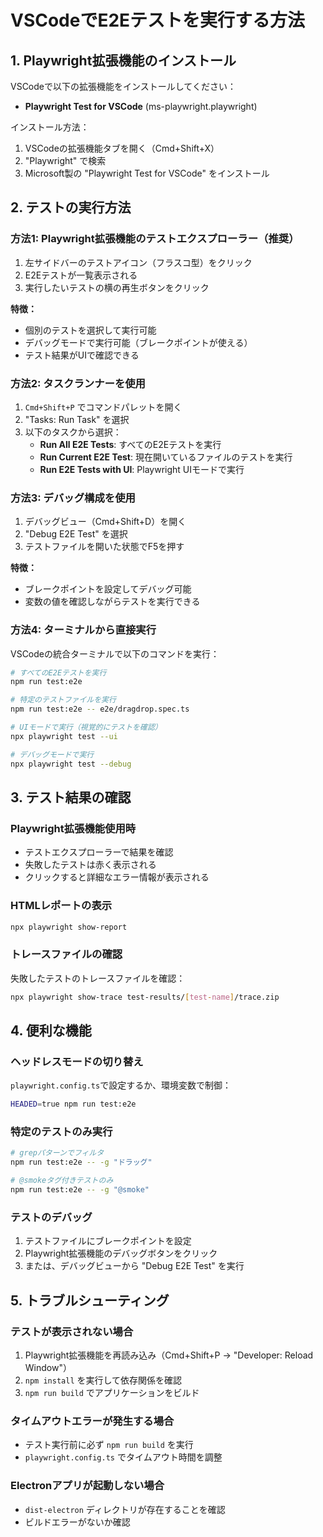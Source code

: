 # VSCodeでE2Eテストを実行する方法

## 1. Playwright拡張機能のインストール

VSCodeで以下の拡張機能をインストールしてください：
- **Playwright Test for VSCode** (ms-playwright.playwright)

インストール方法：
1. VSCodeの拡張機能タブを開く（Cmd+Shift+X）
2. "Playwright" で検索
3. Microsoft製の "Playwright Test for VSCode" をインストール

## 2. テストの実行方法

### 方法1: Playwright拡張機能のテストエクスプローラー（推奨）

1. 左サイドバーのテストアイコン（フラスコ型）をクリック
2. E2Eテストが一覧表示される
3. 実行したいテストの横の再生ボタンをクリック

**特徴：**
- 個別のテストを選択して実行可能
- デバッグモードで実行可能（ブレークポイントが使える）
- テスト結果がUIで確認できる

### 方法2: タスクランナーを使用

1. `Cmd+Shift+P` でコマンドパレットを開く
2. "Tasks: Run Task" を選択
3. 以下のタスクから選択：
   - **Run All E2E Tests**: すべてのE2Eテストを実行
   - **Run Current E2E Test**: 現在開いているファイルのテストを実行
   - **Run E2E Tests with UI**: Playwright UIモードで実行

### 方法3: デバッグ構成を使用

1. デバッグビュー（Cmd+Shift+D）を開く
2. "Debug E2E Test" を選択
3. テストファイルを開いた状態でF5を押す

**特徴：**
- ブレークポイントを設定してデバッグ可能
- 変数の値を確認しながらテストを実行できる

### 方法4: ターミナルから直接実行

VSCodeの統合ターミナルで以下のコマンドを実行：

```bash
# すべてのE2Eテストを実行
npm run test:e2e

# 特定のテストファイルを実行
npm run test:e2e -- e2e/dragdrop.spec.ts

# UIモードで実行（視覚的にテストを確認）
npx playwright test --ui

# デバッグモードで実行
npx playwright test --debug
```

## 3. テスト結果の確認

### Playwright拡張機能使用時
- テストエクスプローラーで結果を確認
- 失敗したテストは赤く表示される
- クリックすると詳細なエラー情報が表示される

### HTMLレポートの表示
```bash
npx playwright show-report
```

### トレースファイルの確認
失敗したテストのトレースファイルを確認：
```bash
npx playwright show-trace test-results/[test-name]/trace.zip
```

## 4. 便利な機能

### ヘッドレスモードの切り替え
`playwright.config.ts`で設定するか、環境変数で制御：
```bash
HEADED=true npm run test:e2e
```

### 特定のテストのみ実行
```bash
# grepパターンでフィルタ
npm run test:e2e -- -g "ドラッグ"

# @smokeタグ付きテストのみ
npm run test:e2e -- -g "@smoke"
```

### テストのデバッグ
1. テストファイルにブレークポイントを設定
2. Playwright拡張機能のデバッグボタンをクリック
3. または、デバッグビューから "Debug E2E Test" を実行

## 5. トラブルシューティング

### テストが表示されない場合
1. Playwright拡張機能を再読み込み（Cmd+Shift+P → "Developer: Reload Window"）
2. `npm install` を実行して依存関係を確認
3. `npm run build` でアプリケーションをビルド

### タイムアウトエラーが発生する場合
- テスト実行前に必ず `npm run build` を実行
- `playwright.config.ts` でタイムアウト時間を調整

### Electronアプリが起動しない場合
- `dist-electron` ディレクトリが存在することを確認
- ビルドエラーがないか確認